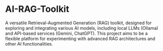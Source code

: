 # AI-RAG-Toolkit
 A versatile Retrieval-Augmented Generation (RAG) toolkit, designed for exploring and integrating various AI models, including local LLMs (Ollama) and API-based services (Gemini, ChatGPT). This project aims to be a flexible platform for experimenting with advanced RAG architectures and other AI functionalities.
